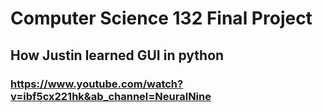 # Computer Science 132 Final Project
## How Justin learned GUI in python
### https://www.youtube.com/watch?v=ibf5cx221hk&ab_channel=NeuralNine

